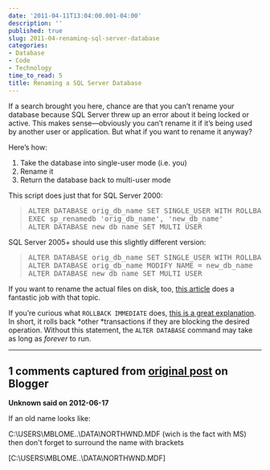 ```yaml
---
date: '2011-04-11T13:04:00.001-04:00'
description: ''
published: true
slug: 2011-04-renaming-sql-server-database
categories:
- Database
- Code
- Technology
time_to_read: 5
title: Renaming a SQL Server Database
---
```



If a search brought you here, chance are that you can’t rename your database because SQL Server threw up an error about it being locked or active. This makes sense—obviously you can’t rename it if it’s being used by another user or application. But what if you want to rename it anyway?

Here’s how:  <ol>   <li>Take the database into single-user mode (i.e. you) </li>    <li>Rename it </li>    <li>Return the database back to multi-user mode </li> </ol>

This script does just that for SQL Server 2000:
<blockquote>   <pre class="csharpcode"><span class="kwrd">ALTER</span> <span class="kwrd">DATABASE</span> orig_db_name <span class="kwrd">SET</span> SINGLE_USER WITH ROLLBACK IMMEDIATE
<span class="kwrd">EXEC</span> sp_renamedb <span class="str">'orig_db_name'</span>, <span class="str">'new_db_name'</span>
<span class="kwrd">ALTER</span> <span class="kwrd">DATABASE</span> new_db_name <span class="kwrd">SET</span> MULTI_USER</pre>
</blockquote>


SQL Server 2005+ should use this slightly different version:

<blockquote>
  <pre class="csharpcode"><span class="kwrd">ALTER</span> <span class="kwrd">DATABASE</span> orig_db_name <span class="kwrd">SET</span> SINGLE_USER WITH ROLLBACK IMMEDIATE
<span class="kwrd">ALTER</span> <span class="kwrd">DATABASE</span> orig_db_name <span class="kwrd">MODIFY</span> NAME = new_db_name
<span class="kwrd">ALTER</span> <span class="kwrd">DATABASE</span> new_db_name <span class="kwrd">SET</span> MULTI_USER</pre>
</blockquote>


If you want to rename the actual files on disk, too, [this article](http://www.mssqltips.com/tip.asp?tip=1891) does a fantastic job with that topic.


If you’re curious what <code>ROLLBACK IMMEDIATE</code> does, [this is a great explanation](http://itknowledgeexchange.techtarget.com/sql-server/understanding-what-the-with-rollback-immediate-does/). In short, it rolls back *other *transactions if they are blocking the desired operation. Without this statement, the <code>ALTER DATABASE</code> command may take as long as *forever* to run.

---

## 1 comments captured from [original post](https://blog.wassupy.com/2011/04/renaming-sql-server-database.html) on Blogger

**Unknown said on 2012-06-17**

If an old name looks like:

C:\USERS\MBLOME\..\DATA\NORTHWND.MDF (wich is the fact with MS) then don't forget to surround the name with brackets

[C:\USERS\MBLOME\..\DATA\NORTHWND.MDF]

